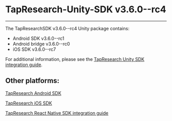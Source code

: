 # TapResearch-Unity-SDK v3.6.0--rc4
---

The TapResearchSDK v3.6.0--rc4 Unity package contains:
* Android SDK v3.6.0--rc1
* Android bridge v3.6.0--rc0
* iOS SDK v3.6.0--rc7

For additional information, please see the [TapResearch Unity SDK integration guide](https://supply-docs.tapresearch.com/docs/unity-integration).

## Other platforms:

[TapResearch Android SDK](https://supply-docs.tapresearch.com/docs/android-integration)  

[TapResearch iOS SDK](https://supply-docs.tapresearch.com/docs/ios-integration)  

[TapResearch React Native SDK integration guide](https://supply-docs.tapresearch.com/docs/react-integration)
